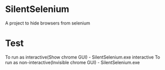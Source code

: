 # SilentSelenium
A project to hide browsers from selenium

# Test
To run as interactive(Show chrome GUI) - SilentSelenium.exe interactive
To run as non-interactive(Invisible chrome GUI) - SilentSelenium.exe
